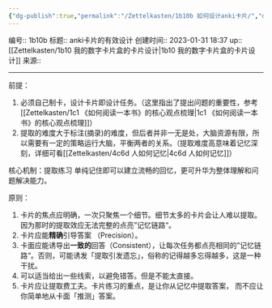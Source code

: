 ```yaml
---
{"dg-publish":true,"permalink":"/Zettelkasten/1b10b 如何设计anki卡片/","dgPassFrontmatter":true}
---
```


编号:: 1b10b
标题:: anki卡片的有效设计
创建时间:: 2023-01-31 18:37
up:: [[Zettelkasten/1b10 我的数字卡片盒的卡片设计\|1b10 我的数字卡片盒的卡片设计]]
来源:: 

---
前提：
1. 必须自己制卡，设计卡片即设计任务。（这里指出了提出问题的重要性，参考[[Zettelkasten/1c1 《如何阅读一本书》的核心观点梳理\|1c1 《如何阅读一本书》的核心观点梳理]]）
2. 提取的难度大于标注(摘录)的难度，但后者并非一无是处，大脑资源有限，所以需要有一定的策略运行大脑，平衡两者的关系。（提取难度高意味着记忆深刻，详细可看[[Zettelkasten/4c6d 人如何记忆\|4c6d 人如何记忆]]）

核心机制：提取练习
单纯记住即可以建立流畅的回忆，更可升华为整体理解和问题解决能力。

原则：
1. 卡片的焦点应明确，一次只聚焦一个细节。细节太多的卡片会让人难以提取。因为那时的提取效应无法完整的点亮”记忆链路“。
2.  卡片应能**精确**引导答案 （Precision）。
3. 卡面应能诱导出**一致的**回答（Consistent），让每次任务都点亮相同的”记忆链路“。否则，可能诱发「提取引发遗忘」，俗称的记得越多忘得越多，这是一种干扰。
4. 可以适当给出一些线索，以避免错答。但是不能太直接。
5. 卡片应让提取费工夫。卡片练习的重点，是让你从记忆中提取答案， 而不应让你简单地从卡面「推测」答案。
